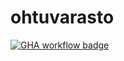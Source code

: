 # ohtuvarasto

[![GHA workflow badge](https://github.com/pronom8/ohtuvarasto/workflows/CI/badge.svg)](https://github.com/pronom8/ohtuvarasto/actions)
